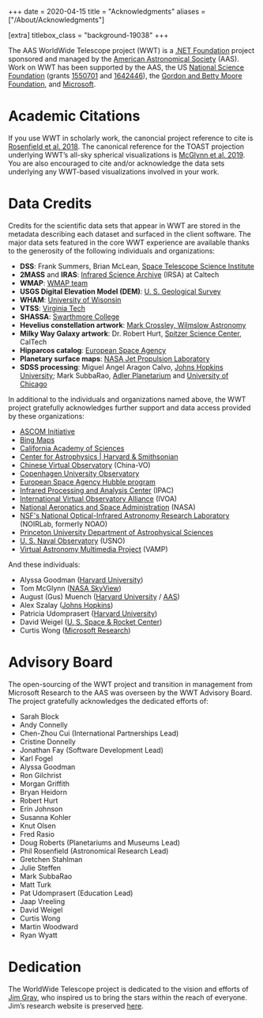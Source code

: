 +++
date = 2020-04-15
title = "Acknowledgments"
aliases = ["/About/Acknowledgments"]

[extra]
titlebox_class = "background-19038"
+++

The AAS WorldWide Telescope project (WWT) is a [.NET Foundation][dnf] project
sponsored and managed by the [American Astronomical Society][aas] (AAS). Work
on WWT has been supported by the AAS, the US
[National Science Foundation][nsf] (grants [1550701] and [1642446]), the
[Gordon and Betty Moore Foundation][moore], and [Microsoft].

[dnf]: https://dotnetfoundation.org/
[aas]: https://aas.org/
[nsf]: https://www.nsf.gov/
[1550701]: https://www.nsf.gov/awardsearch/showAward?AWD_ID=1550701
[1642446]: https://www.nsf.gov/awardsearch/showAward?AWD_ID=1642446
[moore]: https://www.moore.org/
[Microsoft]: https://www.microsoft.com/


# Academic Citations

If you use WWT in scholarly work, the canoncial project reference to cite is
[Rosenfield et al. 2018](https://dx.doi.org/10.3847/1538-4365/aab776). The
canonical reference for the TOAST projection underlying WWT’s all-sky
spherical visualizations is
[McGlynn et al. 2019](https://doi.org/10.3847/1538-4365/aaf79e). You are also
encouraged to cite and/or acknowledge the data sets underlying any WWT-based
visualizations involved in your work.


# Data Credits

Credits for the scientific data sets that appear in WWT are stored in the
metadata describing each dataset and surfaced in the client software. The
major data sets featured in the core WWT experience are available thanks to
the generosity of the following individuals and organizations:

- **DSS**: Frank Summers, Brian McLean, [Space Telescope Science Institute][stsci]
- **2MASS** and **IRAS**: [Infrared Science Archive][irsa] (IRSA) at Caltech
- **WMAP**: [WMAP team][wmap]
- **USGS Digital Elevation Model (DEM)**: [U. S. Geological Survey][usgs]
- **WHAM**: [University of Wisonsin][wham]
- **VTSS**: [Virginia Tech][vtss]
- **SHASSA**: [Swarthmore College][shassa]
- **Hevelius constellation artwork**: [Mark Crossley, Wilmslow Astronomy][crossley]
- **Milky Way Galaxy artwork**: Dr. Robert Hurt, [Spitzer Science Center][ssc], CalTech
- **Hipparcos catalog**: [European Space Agency][esa-hipparcos]
- **Planetary surface maps**: [NASA Jet Propulsion Laboratory][jpl]
- **SDSS processing**: Miguel Angel Aragon Calvo,
  [Johns Hopkins University][jhu-pa]; Mark SubbaRao,
  [Adler Planetarium][adler] and [University of Chicago][uchicago]

[stsci]: https://www.stsci.edu/
[irsa]: https://irsa.ipac.caltech.edu/frontpage/
[wmap]: https://map.gsfc.nasa.gov/index.html
[usgs]: https://www.usgs.gov/
[wham]: http://www.astro.wisc.edu/wham-site/
[vtss]: http://www1.phys.vt.edu/~halpha/
[shassa]: http://amundsen.swarthmore.edu/SHASSA/
[crossley]: http://www.wilmslowastro.com/about_me/index.htm
[ssc]: http://ssc.spitzer.caltech.edu/
[esa-hipparcos]: https://www.cosmos.esa.int/web/hipparcos
[jpl]: https://www.jpl.nasa.gov/
[jhu-pa]: https://physics-astronomy.jhu.edu/
[adler]: https://www.adlerplanetarium.org/
[uchicago]: https://astrophysics.uchicago.edu/

In additional to the individuals and organizations named above, the WWT
project gratefully acknowledges further support and data access provided by
these organizations:

- [ASCOM Initiative][ascom]
- [Bing Maps][bingmaps]
- [California Academy of Sciences][cal-academy]
- [Center for Astrophysics | Harvard & Smithsonian][cfa]
- [Chinese Virtual Observatory][china-vo] (China-VO)
- [Copenhagen University Observatory][copenhagen]
- [European Space Agency Hubble program][esa-hubble]
- [Infrared Processing and Analysis Center][ipac] (IPAC)
- [International Virtual Observatory Alliance][ivoa] (IVOA)
- [National Aeronatics and Space Administration][nasa] (NASA)
- [NSF's National Optical-Infrared Astronomy Research Laboratory][noirlab]
  (NOIRLab, formerly NOAO)
- [Princeton University Department of Astrophysical Sciences][princeton]
- [U. S. Naval Observatory][usno] (USNO)
- [Virtual Astronomy Multimedia Project][vamp] (VAMP)

[ascom]: https://ascom-standards.org/
[bingmaps]: http://www.bing.com/maps/
[cal-academy]: https://www.calacademy.org/
[cfa]: https:/www.cfa.harvard.edu/
[china-vo]: http://www.china-vo.org/
[copenhagen]: https://www.nbi.ku.dk/english/www/historical_sites/physical_science/oester_voldgade_3/
[esa-hubble]: https://www.spacetelescope.org/
[ipac]: http://www.ipac.caltech.edu/
[ivoa]: http://www.ivoa.net/
[nasa]: https://www.nasa.gov/
[noirlab]: https://nationalastro.org/
[princeton]: https://web.astro.princeton.edu/
[usno]: https://www.usno.navy.mil/USNO
[vamp]: https://virtualastronomy.org/

And these individuals:

- Alyssa Goodman ([Harvard University][cfa])
- Tom McGlynn ([NASA SkyView][skyview])
- August (Gus) Muench ([Harvard University][cfa] / [AAS][aas])
- Alex Szalay ([Johns Hopkins][jhu-pa])
- Patricia Udomprasert ([Harvard University][cfa])
- David Weigel ([U. S. Space & Rocket Center][usrc])
- Curtis Wong ([Microsoft Research][msr])

[skyview]: https://skyview.gsfc.nasa.gov/
[usrc]: https://www.rocketcenter.com/
[msr]: https://www.microsoft.com/en-us/research/


# Advisory Board

The open-sourcing of the WWT project and transition in management from
Microsoft Research to the AAS was overseen by the WWT Advisory Board. The
project gratefully acknowledges the dedicated efforts of:

- Sarah Block
- Andy Connelly
- Chen-Zhou Cui (International Partnerships Lead)
- Cristine Donnelly
- Jonathan Fay (Software Development Lead)
- Karl Fogel
- Alyssa Goodman
- Ron Gilchrist
- Morgan Griffith
- Bryan Heidorn
- Robert Hurt
- Erin Johnson
- Susanna Kohler
- Knut Olsen
- Fred Rasio
- Doug Roberts (Planetariums and Museums Lead)
- Phil Rosenfield (Astronomical Research Lead)
- Gretchen Stahlman
- Julie Steffen
- Mark SubbaRao
- Matt Turk
- Pat Udomprasert (Education Lead)
- Jaap Vreeling
- David Weigel
- Curtis Wong
- Martin Woodward
- Ryan Wyatt


# Dedication

The WorldWide Telescope project is dedicated to the vision and efforts of
[Jim Gray](https://en.wikipedia.org/wiki/Jim_Gray_(computer_scientist)), who
inspired us to bring the stars within the reach of everyone. Jim’s research
website is preserved [here](http://jimgray.azurewebsites.net/).
